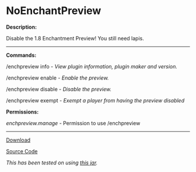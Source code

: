 # NoEnchantPreview

**Description:**

Disable the 1.8 Enchantment Preview! You still need lapis.

___

**Commands:**

/enchpreview info - *View plugin information, plugin maker and version.*

/enchpreview enable - *Enable the preview.*

/enchpreview disable - *Disable the preview.*

/enchpreview exempt <player> - *Exempt a player from having the preview disabled*

**Permissions:**

*enchpreview.manage* - Permission to use /enchpreview

___

[Download](https://github.com/LeonTG77/NoEnchantPreview/releases)

[Source Code](https://github.com/LeonTG77/NoEnchantPreview)

*This has been tested on using [this jar](https://github.com/LeonTG77/NoEnchantPreview/libs).*
